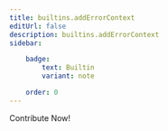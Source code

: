 ```yaml
---
title: builtins.addErrorContext
editUrl: false
description: builtins.addErrorContext
sidebar:

    badge:
        text: Builtin
        variant: note

    order: 0
---
```


Contribute Now!



